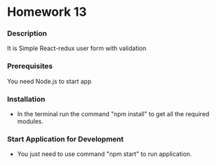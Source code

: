 # Homework 13

### Description

It is Simple React-redux user form with validation

### Prerequisites

You need Node.js to start app

###  Installation

* In the terminal run the command "npm install" to get all the required modules.
 
### Start Application for Development

* You just need to use command "npm start" to run application.
 
